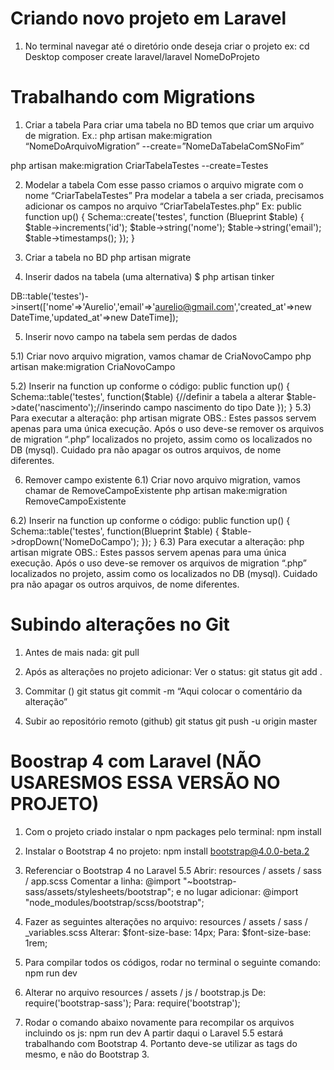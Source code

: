# Criando novo projeto em Laravel
1) No terminal navegar até o diretório onde deseja criar o projeto
ex:
cd Desktop
composer create laravel/laravel NomeDoProjeto

# Trabalhando com Migrations
1) Criar a tabela
Para criar uma tabela no BD temos que criar um arquivo de migration.
Ex.:
php artisan make:migration “NomeDoArquivoMigration” --create=”NomeDaTabelaComSNoFim”

php artisan make:migration CriarTabelaTestes --create=Testes

2) Modelar a tabela
Com esse passo criamos o arquivo migrate com o nome “CriarTabelaTestes”
Pra modelar a tabela a ser criada, precisamos adicionar os campos no arquivo “CriarTabelaTestes.php”
Ex:
public function up()
   {
       Schema::create('testes', function (Blueprint $table) {
           $table->increments('id');
           $table->string('nome');
           $table->string('email');
           $table->timestamps();
       });
   }

3) Criar a tabela no BD
php artisan migrate

4) Inserir dados na tabela (uma alternativa)
$ php artisan tinker

DB::table('testes')->insert(['nome'=>'Aurelio','email'=>'aurelio@gmail.com','created_at'=>new DateTime,'updated_at'=>new DateTime]);

5) Inserir novo campo na tabela sem perdas de dados

5.1) Criar novo arquivo migration, vamos chamar de CriaNovoCampo
php artisan make:migration CriaNovoCampo

5.2) Inserir na function up conforme o código:
public function up()
   {
       Schema::table('testes', function($table) {//definir a tabela a alterar
           $table->date('nascimento');//inserindo campo nascimento do tipo Date
       });
   }
5.3) Para executar a alteração:
php artisan migrate
OBS.: Estes passos servem apenas para uma única execução. Após o uso deve-se remover os arquivos de migration “.php” localizados no projeto, assim como os localizados no DB (mysql). Cuidado pra não apagar os outros arquivos, de nome diferentes.

6) Remover campo existente
6.1) Criar novo arquivo migration, vamos chamar de RemoveCampoExistente
php artisan make:migration RemoveCampoExistente

6.2) Inserir na function up conforme o código:
   public function up()
   {
       Schema::table('testes', function(Blueprint $table) {
           $table->dropDown('NomeDoCampo');
       });
   }
6.3) Para executar a alteração:
php artisan migrate
OBS.: Estes passos servem apenas para uma única execução. Após o uso deve-se remover os arquivos de migration “.php” localizados no projeto, assim como os localizados no DB (mysql). Cuidado pra não apagar os outros arquivos, de nome diferentes.


# Subindo alterações no Git
1) Antes de mais nada:
git pull

2) Após as alterações no projeto adicionar:
Ver o status:
git status
git add .

3) Commitar ()
git status
git commit -m “Aqui colocar o comentário da alteração”

4) Subir ao repositório remoto (github)
git status
git push -u origin master


# Boostrap 4 com Laravel (NÃO USARESMOS ESSA VERSÃO NO PROJETO)
1) Com o projeto criado instalar o npm packages pelo terminal:
npm install

2) Instalar o Bootstrap 4 no projeto:
npm install bootstrap@4.0.0-beta.2

3) Referenciar o Bootstrap 4 no Laravel 5.5
Abrir: resources / assets / sass / app.scss
Comentar a linha: @import "~bootstrap-sass/assets/stylesheets/bootstrap";
e no lugar adicionar: @import "node_modules/bootstrap/scss/bootstrap";

4) Fazer as seguintes alterações no arquivo:
resources / assets / sass / _variables.scss
Alterar: $font-size-base: 14px;
Para: $font-size-base: 1rem;

5) Para compilar todos os códigos, rodar no terminal o seguinte comando:
npm run dev

6) Alterar no arquivo  resources / assets / js / bootstrap.js
De: require('bootstrap-sass');
Para: require('bootstrap');

7) Rodar o comando abaixo novamente para recompilar os arquivos incluindo os js:
npm run dev
A partir daqui o Laravel 5.5 estará trabalhando com Bootstrap 4. Portanto deve-se utilizar as tags do mesmo, e não do Bootstrap 3.
